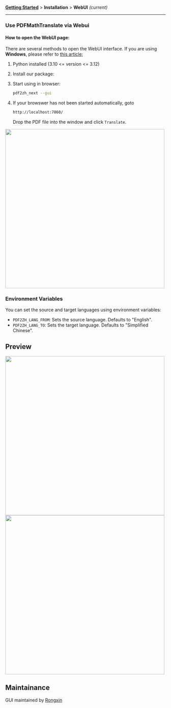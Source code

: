 <!-- CHUNK ID: chunk_03FD0E12  CHUNK TYPE: paragraph START_LINE:1 -->
[**Getting Started**](./getting-started.md) > **Installation** > **WebUI** _(current)_

<!-- CHUNK ID: h_rule_cdc4a3db  CHUNK TYPE: h_rule START_LINE:3 -->
---

<!-- CHUNK ID: chunk_EDC72645  CHUNK TYPE: header START_LINE:5 -->
### Use PDFMathTranslate via Webui

<!-- CHUNK ID: chunk_D75BD342  CHUNK TYPE: header START_LINE:7 -->
#### How to open the WebUI page:

<!-- CHUNK ID: chunk_65E65B28  CHUNK TYPE: paragraph START_LINE:9 -->
There are several methods to open the WebUI interface. If you are using **Windows**, please refer to [this article](./INSTALLATION_winexe.md);

<!-- CHUNK ID: chunk_2A12C8AD  CHUNK TYPE: list START_LINE:11 -->
1. Python installed (3.10 <= version <= 3.12)

2. Install our package:

3. Start using in browser:

    ```bash
    pdf2zh_next --gui
    ```

4. If your browswer has not been started automatically, goto

    ```bash
    http://localhost:7860/
    ```

    Drop the PDF file into the window and click `Translate`.

<!-- CHUNK ID: chunk_F5A7DD64  CHUNK TYPE: html_comment START_LINE:29 -->
<!-- <img src="./images/gui.gif" width="500"/> -->
<!-- CHUNK ID: chunk_B79CAF04  CHUNK TYPE: image START_LINE:30 -->
<img src='./../../images/gui.gif' width="500"/>

<!-- CHUNK ID: chunk_2FDC0409  CHUNK TYPE: header START_LINE:32 -->
### Environment Variables

<!-- CHUNK ID: chunk_7865A8EB  CHUNK TYPE: paragraph START_LINE:34 -->
You can set the source and target languages using environment variables:

<!-- CHUNK ID: chunk_104D91B6  CHUNK TYPE: list START_LINE:36 -->
- `PDF2ZH_LANG_FROM`: Sets the source language. Defaults to "English".
- `PDF2ZH_LANG_TO`: Sets the target language. Defaults to "Simplified Chinese".

<!-- CHUNK ID: chunk_EEBEC547  CHUNK TYPE: header START_LINE:39 -->
## Preview

<!-- CHUNK ID: chunk_433E69C5  CHUNK TYPE: image START_LINE:41 -->
<img src="./../../images/before.png" width="500"/>
<!-- CHUNK ID: chunk_64A11402  CHUNK TYPE: image START_LINE:42 -->
<img src="./../../images/after.png" width="500"/>

<!-- CHUNK ID: chunk_742C5FE6  CHUNK TYPE: header START_LINE:44 -->
## Maintainance

<!-- CHUNK ID: chunk_3D5EA421  CHUNK TYPE: paragraph START_LINE:46 -->
GUI maintained by [Rongxin](https://github.com/reycn)